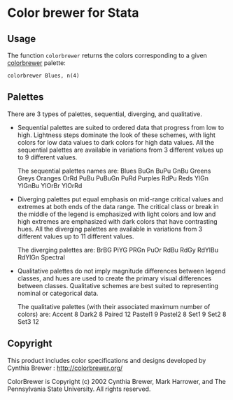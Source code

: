 
# Color brewer for Stata



## Usage 

The function `colorbrewer` returns the colors corresponding to a given [colorbrewer](http://colorbrewer.org/) palette:

````
colorbrewer Blues, n(4)
````

## Palettes

There are 3 types of palettes, sequential, diverging, and qualitative.

- Sequential palettes are suited to ordered data that progress from low to high. Lightness steps
dominate the look of these schemes, with light colors for low data values to dark colors for high
data values. All the sequential palettes are available in variations from 3 different values up to 9 different values.

	The sequential palettes names are: Blues BuGn BuPu GnBu Greens Greys Oranges OrRd PuBu PuBuGn PuRd Purples RdPu Reds YlGn YlGnBu YlOrBr YlOrRd

- Diverging palettes put equal emphasis on mid-range critical values and extremes at both ends
of the data range. The critical class or break in the middle of the legend is emphasized with light
colors and low and high extremes are emphasized with dark colors that have contrasting hues. All the diverging palettes are available in variations from 3 different values up to 11 different values.


	The diverging palettes are:	BrBG PiYG PRGn PuOr RdBu RdGy RdYlBu RdYlGn Spectral

- Qualitative palettes do not imply magnitude differences between legend classes, and hues are
used to create the primary visual differences between classes. Qualitative schemes are best suited
to representing nominal or categorical data. 

	The qualitative palettes (with their associated maximum number of colors) are: Accent 8 Dark2 8 Paired 12 Pastel1 9 Pastel2 8 Set1 9 Set2 8 Set3 12


## Copyright
This product includes color specifications and designs developed by Cynthia Brewer : http://colorbrewer.org/

ColorBrewer is Copyright (c) 2002 Cynthia Brewer, Mark Harrower, and The Pennsylvania State
University. All rights reserved.